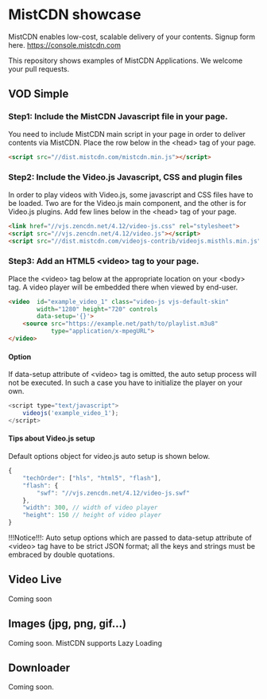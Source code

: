 # MistCDN showcase

MistCDN enables low-cost, scalable delivery of your contents. Signup form here.  https://console.mistcdn.com

This repository shows examples of MistCDN Applications. We welcome your pull requests.

## VOD Simple


### Step1: Include the MistCDN Javascript file in your page.

You need to include MistCDN main script in your page
in order to deliver contents via MistCDN.
Place the row below in the &lt;head&gt; tag of your page.

```html
<script src="//dist.mistcdn.com/mistcdn.min.js"></script>
```

### Step2: Include the Video.js Javascript, CSS and plugin files

In order to play videos with Video.js, some javascript and CSS files have to be loaded.
Two are for the Video.js main component, and the other is for Video.js plugins.
Add few lines below in the &lt;head&gt; tag of your page.

```html
<link href="//vjs.zencdn.net/4.12/video-js.css" rel="stylesheet">
<script src="//vjs.zencdn.net/4.12/video.js"></script>
<script src="//dist.mistcdn.com/videojs-contrib/videojs.misthls.min.js"></script>
```


### Step3: Add an HTML5 &lt;video&gt; tag to your page.

Place the &lt;video&gt; tag below at the appropriate location on your &lt;body&gt; tag.
A video player will be embedded there when viewed by end-user.

```html
<video  id="example_video_1" class="video-js vjs-default-skin"
        width="1280" height="720" controls
        data-setup='{}'>
    <source src="https://example.net/path/to/playlist.m3u8"
            type="application/x-mpegURL">
</video>
```

#### Option

If data-setup attribute of &lt;video&gt; tag is omitted, the auto setup process will not be
executed. In such a case you have to initialize the player on your own.

```javascript
<script type="text/javascript">
    videojs('example_video_1');
</script>
```

#### Tips about Video.js setup

Default options object for video.js auto setup is shown below.

```javascript
{
    "techOrder": ["hls", "html5", "flash"],
    "flash": {
        "swf": "//vjs.zencdn.net/4.12/video-js.swf"
    },
    "width": 300, // width of video player
    "height": 150 // height of video player
}
```

!!!Notice!!!: Auto setup options which are passed to data-setup attribute of
&lt;video&gt; tag have to be strict JSON format; all the keys and strings must be
embraced by double quotations.


## Video	Live

Coming soon

## Images (jpg, png, gif...)	

Coming soon. MistCDN supports Lazy Loading

## Downloader

Coming soon. 
